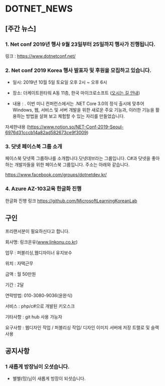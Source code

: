 # DOTNET_NEWS

## [주간 뉴스]

###  1. Net conf 2019년 행사 9월 23일부터 25일까지 행사가 진행됩니다.
링크 : https://www.dotnetconf.net/

### 2. Net conf 2019 Korea 행사 발표자 및 후원을 모집하고 있습니다.

- 일시: 2019년 10월 5일 토요일 오후 2시 ~ 오후 6시

- 장소: 더케이트윈타워 A동 11층, 한국 마이크로소프트 ([오시는 길 안내](https://map.naver.com/local/siteview.nhn?code=12080824))

- 내용 : . 이번 미니 컨퍼런스에서는 .NET Core 3.0의 정식 출시에 맞추어 Windows, 웹, 서비스 및 서버 
개발을 위한 새로운 주요 기능과, 이러한 기능을 활용하는 방법을 살펴 보고 체험할 수 있는 자리를 만들었습니다.

자세한내용 (https://www.notion.so/NET-Conf-2019-Seoul-6976d31cccb14a82ad582673ce9f3009)

### 3. 닷넷 페이스북 그룹 소개 
페이스북 닷넷쪽 그룹하나를 소개합니다.닷넷데브라는 그룹입니다. C#과 닷넷을 좋아하는 개발자들을 
위한 페이스북 그룹입니다. 주소는 아래와 같습니다.

https://www.facebook.com/groups/dotnetdev.kr/

### 4. Azure AZ-103교육 한글화 진행 
한글화 진행 링크 https://github.com/MicrosoftLearningKoreanLab

## 구인
프리랜서분이 필요하신다고 합니다.

회사명: 링크온유(www.linkonu.co.kr)

업무 : 퍼블리싱,웹디자이너 유지보수

위치 : 자택근무

금액 : 월 50만원

기간 : 2달

연락방법: 010-3080-9036(윤완식)

서비스 : php/c#으로 개발된 키오스크

기타사항 : git hub 사용 가능자

요구사항 : 웹디자인 작업 / 퍼블리싱 작업/ 디자인 이미지 서버에 저장
트랠로 및 슬랙 사용


## 공지사항

### 1 새롭게 방장님이 오셧습니다.
- 별별(밍)님이 새롭게 방장이 되셧습니다.

